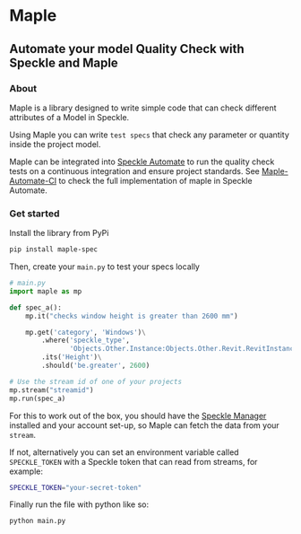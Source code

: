 # Maple

## Automate your model Quality Check with Speckle and Maple

### About

Maple is a library designed to write simple code that can check
different attributes of a Model in Speckle.

Using Maple you can write `test specs` that check any parameter
or quantity inside the project model.

Maple can be integrated into [Speckle Automate](https://speckle.systems/blog/automate-with-speckle/)
to run the quality check tests on a continuous integration and ensure project standards.
See [Maple-Automate-CI](https://github.com/Gizemdem/Mapple-CI-Pipeline) to check the full implementation of maple in Speckle Automate.

### Get started

Install the library from PyPi

```sh
pip install maple-spec
```

Then, create your `main.py` to test your specs locally

```py
# main.py
import maple as mp

def spec_a():
    mp.it("checks window height is greater than 2600 mm")

    mp.get('category', 'Windows')\
        .where('speckle_type',
               'Objects.Other.Instance:Objects.Other.Revit.RevitInstance')\
        .its('Height')\
        .should('be.greater', 2600)

# Use the stream id of one of your projects
mp.stream("streamid")
mp.run(spec_a)
```
For this to work out of the box, you should have the [Speckle Manager](https://speckle.systems/download/)
installed and your account set-up, so Maple can fetch the data from your `stream`.

If not, alternatively you can set an environment variable called `SPECKLE_TOKEN` with a Speckle token that can read from streams, for example:

```sh
SPECKLE_TOKEN="your-secret-token"
```

Finally run the file with python like so:

```sh
python main.py
```

